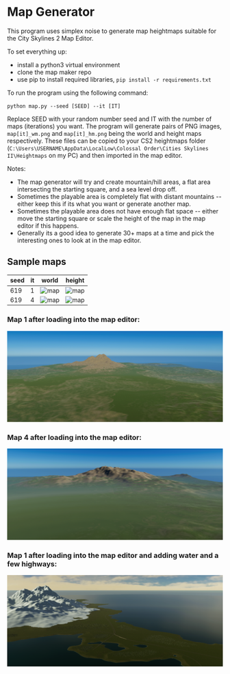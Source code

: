 
# Map Generator

This program uses simplex noise to generate map heightmaps suitable for the City Skylines 2 Map Editor.

To set everything up:
* install a python3 virtual environment
* clone the map maker repo
* use pip to install required libraries, `pip install -r requirements.txt`

To run the program using the following command:
```
python map.py --seed [SEED] --it [IT]
```
Replace SEED with your random number seed and IT with the number of maps (iterations) you want.
The program will generate pairs of PNG images, `map[it]_wm.png` and `map[it]_hm.png`
being the world and height maps respectively. These files can be copied to your CS2 heightmaps
folder (`C:\Users\USERNAME\AppData\LocalLow\Colossal Order\Cities Skylines II\Heightmaps` on my PC)
and then imported in the map editor.

Notes:
* The map generator will try and create mountain/hill areas, a flat area intersecting the starting square,
  and a sea level drop off.
* Sometimes the playable area is completely flat with distant mountains -- either keep this if its what you want
  or generate another map.
* Sometimes the playable area does not have enough flat space -- either move the starting square or scale the height
  of the map in the map editor if this happens.
* Generally its a good idea to generate 30+ maps at a time and pick the interesting ones to look at in the map editor.


## Sample maps

| seed | it | world                            | height                           |
|------|----|----------------------------------|----------------------------------|
| 619  | 1  | ![map](./readme-images/1_wm.png) | ![map](./readme-images/1_hm.png) |
| 619  | 4  | ![map](./readme-images/4_wm.png) | ![map](./readme-images/4_hm.png) |

### Map 1 after loading into the map editor:
![map](./readme-images/1_map_editor.png)
### Map 4 after loading into the map editor:
![map](./readme-images/4_map_editor.png)
### Map 1 after loading into the map editor and adding water and a few highways:
![map](./readme-images/4_map_editor_water.png)


